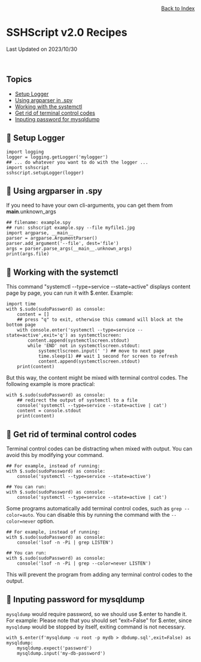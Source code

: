 # SSHScript v2.0 Recipes

Last Updated on 2023/10/30

<div style="text-align:right;position:relative;top:-140px"><a href="./index">Back to Index</a></div>

## Topics

* [Setup Logger](#setuplogger)
* [Using argparser in .spy](#argparser)
* [Working with the systemctl](#systemctl)
* [Get rid of terminal control codes](#getridterminalcodes)
* [Inputing password for mysqldump](#mysqldump)

## 🔵 <a name="setuplogger"></a>Setup Logger
```
import logging
logger = logging.getLogger('mylogger')
## ... do whatever you want to do with the logger ...
import sshscript
sshscript.setupLogger(logger)
```
## 🔵 <a name="argparser"></a>Using argparser in .spy
If you need to have your own cli-arguments, you can get them from __main__.unknown_args
```
## filename: example.spy
## run: sshscript example.spy --file myfile1.jpg
import argparse, __main__
parser = argparse.ArgumentParser()
parser.add_argument('--file', dest='file')
args = parser.parse_args(__main__.unknown_args)
print(args.file)
```
## 🔵 <a name="systemctl"></a>Working with the systemctl
This command "systemctl --type=service --state=active" displays content page by page, you can run it with $.enter.
Example:
```
import time    
with $.sudo(sudoPassword) as console:
    content = []
    ## press "q" to exit, otherwise this command will block at the bottom page
    with console.enter('systemctl --type=service --state=active',exit='q') as systemctlscreen:
        content.append(systemctlscreen.stdout)
        while 'END' not in systemctlscreen.stdout:
            systemctlscreen.input(' ') ## move to next page
            time.sleep(1) ## wait 1 second for screen to refresh
            content.append(systemctlscreen.stdout)
    print(content) 
```
But this way, the content might be mixed with terminal control codes.
The following example is more practical:
```
with $.sudo(sudoPassword) as console:
    ## redirect the output of systemctl to a file
    console('systemctl --type=service --state=active | cat')
    content = console.stdout
    print(content) 
```

## 🔵 <a name="getridterminalcodes"></a>Get rid of terminal control codes

Terminal control codes can be distracting when mixed with output. You can avoid this by modifying your command. 
```
## For example, instead of running:
with $.sudo(sudoPassword) as console:
    console('systemctl --type=service --state=active')

## You can run:
with $.sudo(sudoPassword) as console:
    console('systemctl --type=service --state=active | cat')
```
Some programs automatically add terminal control codes, such as `grep --color=auto`.
You can disable this by running the command with the `--color=never` option. 

```
## For example, instead of running:
with $.sudo(sudoPassword) as console:
    console('lsof -n -Pi | grep LISTEN')

## You can run:
with $.sudo(sudoPassword) as console:
    console('lsof -n -Pi | grep --color=never LISTEN')
```

This will prevent the program from adding any terminal control codes to the output.


## 🔵 <a name="mysqldump"></a>Inputing password for mysqldump
`mysqldump` would require password, so we should use $.enter to handle it. For example:
Please note that you should set "exit=False" for $.enter, since `mysqldump` would be stopped by itself, exiting command is not necessary.
```
with $.enter(f'mysqldump -u root -p mydb > dbdump.sql',exit=False) as mysqldump:
    mysqldump.expect('password')
    mysqldump.input('my-db-password')
```